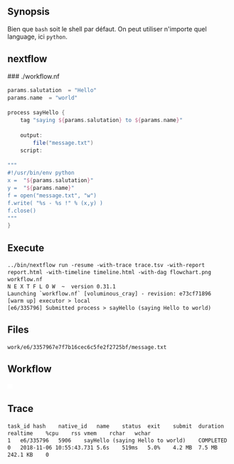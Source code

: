 ## Synopsis
Bien que `bash` soit le shell par défaut. On peut utiliser n'importe quel language, ici `python`.

## nextflow

### ./workflow.nf

```groovy
params.salutation  = "Hello"
params.name  = "world"

process sayHello {
	tag "saying ${params.salutation} to ${params.name}"
	
	output:
		file("message.txt")
	script:
	
"""
#!/usr/bin/env python
x =  "${params.salutation}"
y =  "${params.name}" 
f = open("message.txt", "w") 
f.write( "%s - %s !" % (x,y) )
f.close()
"""
}
```


## Execute

```
../bin/nextflow run -resume -with-trace trace.tsv -with-report report.html -with-timeline timeline.html -with-dag flowchart.png workflow.nf 
N E X T F L O W  ~  version 0.31.1
Launching `workflow.nf` [voluminous_cray] - revision: e73cf71896
[warm up] executor > local
[e6/335796] Submitted process > sayHello (saying Hello to world)
```


## Files

```
work/e6/3357967e7f7b16cec6c5fe2f2725bf/message.txt
```



## Workflow

![Workflow](flowchart.png)


## Trace

```
task_id	hash	native_id	name	status	exit	submit	duration	realtime	%cpu	rss	vmem	rchar	wchar
1	e6/335796	5906	sayHello (saying Hello to world)	COMPLETED	0	2018-11-06 10:55:43.731	5.6s	519ms	5.0%	4.2 MB	7.5 MB	242.1 KB	0
```

